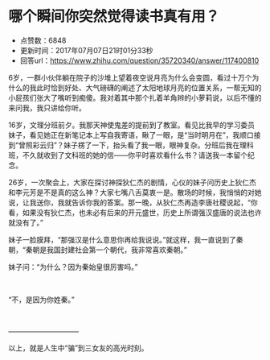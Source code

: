 # 哪个瞬间你突然觉得读书真有用？
- 点赞数：6848
- 更新时间：2017年07月07日21时01分33秒
- 回答url：https://www.zhihu.com/question/35720340/answer/117400810
<body>
 <p data-pid="mzPWTFGS">6岁，一群小伙伴躺在院子的沙堆上望着夜空说月亮为什么会变圆，看过十万个为什么的我此时恰到好处、大气磅礴的阐述了太阳地球月亮的位置关系，一帮无知的小屁孩们张大了嘴听到痴傻。我对着其中那个扎着羊角辫的小萝莉说，以后不懂的来问我，我只讲给你听。</p>
 <p data-pid="dbw178LV">16岁，文理分班前夕。我那天神使鬼差的提前到了教室。看见比我早的学习委员妹子，看见她正在新笔记本上写自我寄语，瞅了一眼，是“当时明月在”，我顺口接到“曾照彩云归”？妹子楞了一下，抬头看了我一眼，眼神复杂。分班后我在理科班，不久就收到了文科班的她的信——你平时喜欢看什么书？请送我一本留个纪念。</p>
 <p data-pid="XrpQpBPw">26岁，一次聚会上，大家在探讨神探狄仁杰的剧情，心仪的妹子问历史上狄仁杰和李元芳是不是真的这么神？大家七嘴八舌莫衷一是。散场的时候，我悄悄的对她说，让我送你，我就告诉你我的答案。那一晚，从狄仁杰再造李唐社稷说起，“你看，如果没有狄仁杰，也未必有后来的开元盛世，历史上所谓强汉盛唐的说法也许就没有了。”</p>
 <p data-pid="d_5JmHNS">妹子一脸膜拜，“那强汉是什么意思你再给我说说。”就这样，我一直说到了秦朝，“秦朝是我国封建社会第一个朝代，我非常喜欢秦朝。”</p>
 <p data-pid="AGjBhQj3">妹子问：“为什么？因为秦始皇很厉害吗。”</p>
 <br>
 <p data-pid="5DdWXFmO">“不，是因为你姓秦。”</p>
 <br>
 <p data-pid="wAAjtSz0">——————————</p>
 <p data-pid="DPntV_Vj">以上，就是人生中“骗”到三女友的高光时刻。</p>
</body>